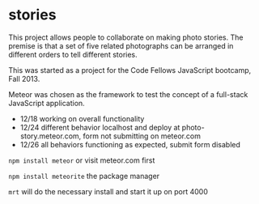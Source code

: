 stories
=======

This project allows people to collaborate on making photo stories. The premise is that a set of five related photographs can be arranged in different orders to tell different stories.

This was started as a project for the Code Fellows JavaScript bootcamp, Fall 2013.

Meteor was chosen as the framework to test the concept of a full-stack JavaScript application.

- 12/18 working on overall functionality
- 12/24 different behavior localhost and deploy at photo-story.meteor.com, form not submitting on meteor.com
- 12/26 all behaviors functioning as expected, submit form disabled


`npm install meteor` or visit meteor.com first

`npm install meteorite` the package manager

`mrt` will do the necessary install and start it up on port 4000
